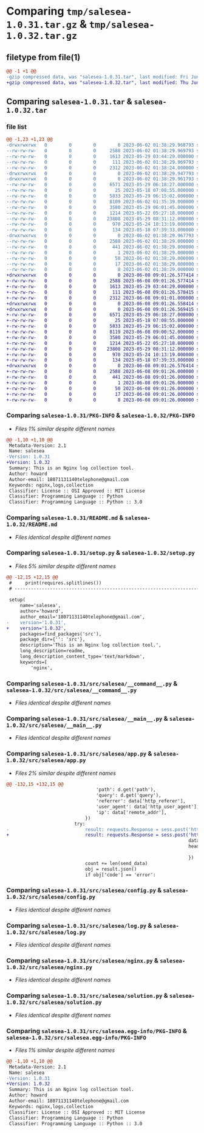 # Comparing `tmp/salesea-1.0.31.tar.gz` & `tmp/salesea-1.0.32.tar.gz`

## filetype from file(1)

```diff
@@ -1 +1 @@
-gzip compressed data, was "salesea-1.0.31.tar", last modified: Fri Jun  2 01:38:29 2023, max compression
+gzip compressed data, was "salesea-1.0.32.tar", last modified: Thu Jun  8 09:01:26 2023, max compression
```

## Comparing `salesea-1.0.31.tar` & `salesea-1.0.32.tar`

### file list

```diff
@@ -1,23 +1,23 @@
-drwxrwxrwx   0        0        0        0 2023-06-02 01:38:29.968793 salesea-1.0.31/
--rw-rw-rw-   0        0        0     2588 2023-06-02 01:38:29.969793 salesea-1.0.31/PKG-INFO
--rw-rw-rw-   0        0        0     1613 2023-05-29 03:44:29.000000 salesea-1.0.31/README.md
--rw-rw-rw-   0        0        0      111 2023-06-02 01:38:29.969793 salesea-1.0.31/setup.cfg
--rw-rw-rw-   0        0        0     2312 2023-06-02 01:38:24.000000 salesea-1.0.31/setup.py
-drwxrwxrwx   0        0        0        0 2023-06-02 01:38:29.947793 salesea-1.0.31/src/
-drwxrwxrwx   0        0        0        0 2023-06-02 01:38:29.961793 salesea-1.0.31/src/salesea/
--rw-rw-rw-   0        0        0     6571 2023-05-29 06:18:27.000000 salesea-1.0.31/src/salesea/__command__.py
--rw-rw-rw-   0        0        0       25 2023-05-18 07:08:55.000000 salesea-1.0.31/src/salesea/__init__.py
--rw-rw-rw-   0        0        0     5833 2023-05-29 06:15:02.000000 salesea-1.0.31/src/salesea/__main__.py
--rw-rw-rw-   0        0        0     8109 2023-06-02 01:35:39.000000 salesea-1.0.31/src/salesea/app.py
--rw-rw-rw-   0        0        0     3580 2023-05-29 06:01:45.000000 salesea-1.0.31/src/salesea/config.py
--rw-rw-rw-   0        0        0     1214 2023-05-22 05:27:18.000000 salesea-1.0.31/src/salesea/log.py
--rw-rw-rw-   0        0        0    23808 2023-05-29 08:31:12.000000 salesea-1.0.31/src/salesea/nginx.py
--rw-rw-rw-   0        0        0      970 2023-05-24 10:13:19.000000 salesea-1.0.31/src/salesea/solution.py
--rw-rw-rw-   0        0        0      134 2023-05-18 07:39:33.000000 salesea-1.0.31/src/salesea/utils.py
-drwxrwxrwx   0        0        0        0 2023-06-02 01:38:29.967793 salesea-1.0.31/src/salesea.egg-info/
--rw-rw-rw-   0        0        0     2588 2023-06-02 01:38:29.000000 salesea-1.0.31/src/salesea.egg-info/PKG-INFO
--rw-rw-rw-   0        0        0      441 2023-06-02 01:38:29.000000 salesea-1.0.31/src/salesea.egg-info/SOURCES.txt
--rw-rw-rw-   0        0        0        1 2023-06-02 01:38:29.000000 salesea-1.0.31/src/salesea.egg-info/dependency_links.txt
--rw-rw-rw-   0        0        0       50 2023-06-02 01:38:29.000000 salesea-1.0.31/src/salesea.egg-info/entry_points.txt
--rw-rw-rw-   0        0        0       17 2023-06-02 01:38:29.000000 salesea-1.0.31/src/salesea.egg-info/requires.txt
--rw-rw-rw-   0        0        0        8 2023-06-02 01:38:29.000000 salesea-1.0.31/src/salesea.egg-info/top_level.txt
+drwxrwxrwx   0        0        0        0 2023-06-08 09:01:26.577414 salesea-1.0.32/
+-rw-rw-rw-   0        0        0     2588 2023-06-08 09:01:26.577414 salesea-1.0.32/PKG-INFO
+-rw-rw-rw-   0        0        0     1613 2023-05-29 03:44:29.000000 salesea-1.0.32/README.md
+-rw-rw-rw-   0        0        0      111 2023-06-08 09:01:26.578415 salesea-1.0.32/setup.cfg
+-rw-rw-rw-   0        0        0     2312 2023-06-08 09:01:01.000000 salesea-1.0.32/setup.py
+drwxrwxrwx   0        0        0        0 2023-06-08 09:01:26.558414 salesea-1.0.32/src/
+drwxrwxrwx   0        0        0        0 2023-06-08 09:01:26.569415 salesea-1.0.32/src/salesea/
+-rw-rw-rw-   0        0        0     6571 2023-05-29 06:18:27.000000 salesea-1.0.32/src/salesea/__command__.py
+-rw-rw-rw-   0        0        0       25 2023-05-18 07:08:55.000000 salesea-1.0.32/src/salesea/__init__.py
+-rw-rw-rw-   0        0        0     5833 2023-05-29 06:15:02.000000 salesea-1.0.32/src/salesea/__main__.py
+-rw-rw-rw-   0        0        0     8119 2023-06-08 09:00:52.000000 salesea-1.0.32/src/salesea/app.py
+-rw-rw-rw-   0        0        0     3580 2023-05-29 06:01:45.000000 salesea-1.0.32/src/salesea/config.py
+-rw-rw-rw-   0        0        0     1214 2023-05-22 05:27:18.000000 salesea-1.0.32/src/salesea/log.py
+-rw-rw-rw-   0        0        0    23808 2023-05-29 08:31:12.000000 salesea-1.0.32/src/salesea/nginx.py
+-rw-rw-rw-   0        0        0      970 2023-05-24 10:13:19.000000 salesea-1.0.32/src/salesea/solution.py
+-rw-rw-rw-   0        0        0      134 2023-05-18 07:39:33.000000 salesea-1.0.32/src/salesea/utils.py
+drwxrwxrwx   0        0        0        0 2023-06-08 09:01:26.576414 salesea-1.0.32/src/salesea.egg-info/
+-rw-rw-rw-   0        0        0     2588 2023-06-08 09:01:26.000000 salesea-1.0.32/src/salesea.egg-info/PKG-INFO
+-rw-rw-rw-   0        0        0      441 2023-06-08 09:01:26.000000 salesea-1.0.32/src/salesea.egg-info/SOURCES.txt
+-rw-rw-rw-   0        0        0        1 2023-06-08 09:01:26.000000 salesea-1.0.32/src/salesea.egg-info/dependency_links.txt
+-rw-rw-rw-   0        0        0       50 2023-06-08 09:01:26.000000 salesea-1.0.32/src/salesea.egg-info/entry_points.txt
+-rw-rw-rw-   0        0        0       17 2023-06-08 09:01:26.000000 salesea-1.0.32/src/salesea.egg-info/requires.txt
+-rw-rw-rw-   0        0        0        8 2023-06-08 09:01:26.000000 salesea-1.0.32/src/salesea.egg-info/top_level.txt
```

### Comparing `salesea-1.0.31/PKG-INFO` & `salesea-1.0.32/PKG-INFO`

 * *Files 1% similar despite different names*

```diff
@@ -1,10 +1,10 @@
 Metadata-Version: 2.1
 Name: salesea
-Version: 1.0.31
+Version: 1.0.32
 Summary: This is an Nginx log collection tool.
 Author: howard
 Author-email: 18071131140telephone@gmail.com
 Keywords: nginx,logs,collection
 Classifier: License :: OSI Approved :: MIT License
 Classifier: Programming Language :: Python
 Classifier: Programming Language :: Python :: 3.0
```

### Comparing `salesea-1.0.31/README.md` & `salesea-1.0.32/README.md`

 * *Files identical despite different names*

### Comparing `salesea-1.0.31/setup.py` & `salesea-1.0.32/setup.py`

 * *Files 5% similar despite different names*

```diff
@@ -12,15 +12,15 @@
 #     print(requires.splitlines())
 # ------------------------------------------------------------------------------- #
 
 setup(
     name='salesea',
     author='howard',
     author_email='18071131140telephone@gmail.com',
-    version='1.0.31',
+    version='1.0.32',
     packages=find_packages('src'),
     package_dir={'': 'src'},
     description='This is an Nginx log collection tool.',
     long_description=readme,
     long_description_content_type='text/markdown',
     keywords=[
         'nginx',
```

### Comparing `salesea-1.0.31/src/salesea/__command__.py` & `salesea-1.0.32/src/salesea/__command__.py`

 * *Files identical despite different names*

### Comparing `salesea-1.0.31/src/salesea/__main__.py` & `salesea-1.0.32/src/salesea/__main__.py`

 * *Files identical despite different names*

### Comparing `salesea-1.0.31/src/salesea/app.py` & `salesea-1.0.32/src/salesea/app.py`

 * *Files 2% similar despite different names*

```diff
@@ -132,15 +132,15 @@
                                 'path': d.get('path'),
                                 'query': d.get('query'),
                                 'referrer': data['http_referer'],
                                 'user_agent': data['http_user_agent'],
                                 'ip': data['remote_addr'],
                             })
                         try:
-                            result: requests.Response = sess.post('https://salesea.cn/api/visit/batch',
+                            result: requests.Response = sess.post('https://dashboard.salesea.cn/api/visit/batch',
                                                                   data=json.dumps(send_data),
                                                                   headers={
                                                                       'Content-Type': 'application/json'
                                                                   })
                             count += len(send_data)
                             obj = result.json()
                             if obj['code'] == 'error':
```

### Comparing `salesea-1.0.31/src/salesea/config.py` & `salesea-1.0.32/src/salesea/config.py`

 * *Files identical despite different names*

### Comparing `salesea-1.0.31/src/salesea/log.py` & `salesea-1.0.32/src/salesea/log.py`

 * *Files identical despite different names*

### Comparing `salesea-1.0.31/src/salesea/nginx.py` & `salesea-1.0.32/src/salesea/nginx.py`

 * *Files identical despite different names*

### Comparing `salesea-1.0.31/src/salesea/solution.py` & `salesea-1.0.32/src/salesea/solution.py`

 * *Files identical despite different names*

### Comparing `salesea-1.0.31/src/salesea.egg-info/PKG-INFO` & `salesea-1.0.32/src/salesea.egg-info/PKG-INFO`

 * *Files 1% similar despite different names*

```diff
@@ -1,10 +1,10 @@
 Metadata-Version: 2.1
 Name: salesea
-Version: 1.0.31
+Version: 1.0.32
 Summary: This is an Nginx log collection tool.
 Author: howard
 Author-email: 18071131140telephone@gmail.com
 Keywords: nginx,logs,collection
 Classifier: License :: OSI Approved :: MIT License
 Classifier: Programming Language :: Python
 Classifier: Programming Language :: Python :: 3.0
```

